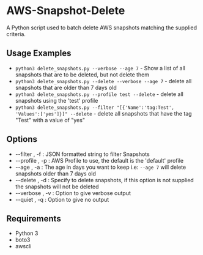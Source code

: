 # AWS-Snapshot-Delete
A Python script used to batch delete AWS snapshots matching the supplied criteria.

## Usage Examples
* `python3 delete_snapshots.py --verbose --age 7` - Show a list of all snapshots that are to be deleted, but not delete them
* `python3 delete_snapshots.py --delete --verbose --age 7` - delete all snapshots that are older than 7 days old
* `python3 delete_snapshots.py --profile test --delete` - delete all snapshots using the 'test' profile
* `python3 delete_snapshots.py --filter "[{'Name':'tag:Test', 'Values':['yes']}]" --delete`  - delete all snapshots that have the tag "Test" with a value of "yes"

## Options
* --filter , -f : JSON formatted string to filter Snapshots
* --profile , -p : AWS Profile to use, the default is the 'default' profile
* --age , -a : The age in days you want to keep i.e: `--age 7` will delete snapshots older than 7 days old
* --delete , -d : Specify to delete snapshots, if this option is not supplied the snapshots will not be deleted
* --verbose , -v : Option to give verbose output
* --quiet , -q : Option to give no output

## Requirements
* Python 3
* boto3
* awscli
